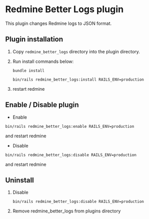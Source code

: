 # Redmine Better Logs plugin

This plugin changes Redmine logs to JSON format.

## Plugin installation

1. Copy `redmine_better_logs` directory into the plugin directory.
2. Run install commands below:

    ```
    bundle install

    bin/rails redmine_better_logs:install RAILS_ENV=production
    ```

3. restart redmine

## Enable / Disable plugin

* Enable

```
bin/rails redmine_better_logs:enable RAILS_ENV=production
```

and restart redmine

* Disable

```
bin/rails redmine_better_logs:disable RAILS_ENV=production
```

and restart redmine

## Uninstall

1. Disable

    ```
    bin/rails redmine_better_logs:disable RAILS_ENV=production
    ```

2. Remove redmine_better_logs from plugins directory


